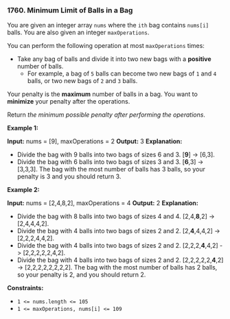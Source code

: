 ### 1760\. Minimum Limit of Balls in a Bag

You are given an integer array `nums` where the `ith` bag contains `nums[i]` balls. You are also given an integer `maxOperations`.

You can perform the following operation at most `maxOperations` times:

*   Take any bag of balls and divide it into two new bags with a **positive** number of balls.
    *   For example, a bag of `5` balls can become two new bags of `1` and `4` balls, or two new bags of `2` and `3` balls.

Your penalty is the **maximum** number of balls in a bag. You want to **minimize** your penalty after the operations.

Return _the minimum possible penalty after performing the operations_.

**Example 1:**

**Input:** nums = \[9\], maxOperations = 2
**Output:** 3
**Explanation:** 
- Divide the bag with 9 balls into two bags of sizes 6 and 3. \[**9**\] -> \[6,3\].
- Divide the bag with 6 balls into two bags of sizes 3 and 3. \[**6**,3\] -> \[3,3,3\].
The bag with the most number of balls has 3 balls, so your penalty is 3 and you should return 3.

**Example 2:**

**Input:** nums = \[2,4,8,2\], maxOperations = 4
**Output:** 2
**Explanation:**
- Divide the bag with 8 balls into two bags of sizes 4 and 4. \[2,4,**8**,2\] -> \[2,4,4,4,2\].
- Divide the bag with 4 balls into two bags of sizes 2 and 2. \[2,**4**,4,4,2\] -> \[2,2,2,4,4,2\].
- Divide the bag with 4 balls into two bags of sizes 2 and 2. \[2,2,2,**4**,4,2\] -> \[2,2,2,2,2,4,2\].
- Divide the bag with 4 balls into two bags of sizes 2 and 2. \[2,2,2,2,2,**4**,2\] -> \[2,2,2,2,2,2,2,2\].
The bag with the most number of balls has 2 balls, so your penalty is 2, and you should return 2.

**Constraints:**

*   `1 <= nums.length <= 105`
*   `1 <= maxOperations, nums[i] <= 109`
